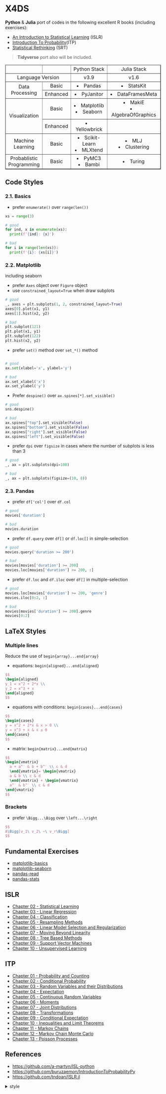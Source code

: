 # X4DS

**Python** & **Julia** port of codes in the following excellent R books (including exercises):

- [An Introduction to Statistical Learning](https://www.statlearning.com/) (ISLR)
- [Introduction To Probability](https://www.crcpress.com/Introduction-to-Probability-Second-Edition/Blitzstein-Hwang/p/book/9781138369917)(ITP)
- [Statistical Rethinking](https://xcelab.net/rm/statistical-rethinking/) (SRT)

> **Tidyverse** port also will be included.

<table border="1">
  <thead>
    <tr>
      <td></td>
      <td></td>
      <td>Python Stack</td>
      <td>Julia Stack</td>
    </tr>
  </thead>
  <tbody>
    <tr>
      <td colspan="2">Language Version</td>
      <td>v3.9</td>
      <td>v1.6</td>
    </tr>
    <tr>
      <td rowspan="2">Data <br />Processing</td>
      <td>Basic</td>
      <td><li>Pandas</li></td>
      <td><li>StatsKit</li></td>
    </tr>
    <tr>
      <td>Enhanced</td>
      <td><li>PyJanitor</li></td>
      <td><li>DataFramesMeta</li></td>
    </tr>
    <tr>
      <td rowspan="2">Visualization</td>
      <td>Basic</td>
      <td>
        <li>Matplotlib</li>
        <li>Seaborn</li>
      </td>
      <td>
        <li>MakiE</li>
        <li>AlgebraOfGraphics</li>
      </td>
    </tr>
    <tr>
      <td>Enhanced</td>
      <td><li>Yellowbrick</li></td>
      <td></td>
    </tr>
    <tr>
      <td>Machine<br />Learning</td>
      <td>Basic</td>
      <td>
        <li>Scikit-Learn</li>
        <li>MLXtend</li>
      </td>
      <td>
        <li>MLJ</li>
        <li>Clustering</li>
      </td>
    </tr>
    <tr>
      <td>
        Probablistic<br />
        Programming
      </td>
      <td>Basic</td>
      <td>
        <li>PyMC3</li>
        <li>Bambi</li>
      </td>
      <td><li>Turing</li></td>
    </tr>
  </tbody>
</table>

## Code Styles

### 2.1. Basics

- prefer `enumerate()` over `range(len())`

```python
xs = range(3)

# good
for ind, x in enumerate(xs):
  print(f'{ind}: {x}')

# bad
for i in range(len(xs)):
  print(f'{i}: {xs[i]}')
```

### 2.2. Matplotlib

including seaborn

- prefer `Axes` object over `Figure` object
- use `constrained_layout=True` when draw subplots

```python
# good
_, axes = plt.subplots(1, 2, constrained_layout=True)
axes[0].plot(x1, y1)
axes[1].hist(x2, y2)

# bad
plt.subplot(121)
plt.plot(x1, y1)
plt.subplot(122)
plt.hist(x2, y2)
```

- prefer `set()` method over `set_*()` method

```python

# good
ax.set(xlabel='x', ylabel='y')

# bad
ax.set_xlabel('x')
ax.set_ylabel('y')
```

- Prefer `despine()` over `ax.spines[*].set_visible()`

```python
# good
sns.despine()

# bad
ax.spines["top"].set_visible(False)
ax.spines["bottom"].set_visible(False)
ax.spines["right"].set_visible(False)
ax.spines["left"].set_visible(False)
```

- prefer `dpi` over `figsize` in cases where the number of subplots is less than 3

```python
# good
_, ax = plt.subplots(dpi=100)

# bad
_, ax = plt.subplots(figsize=(10, 8))
```

### 2.3. Pandas

- prefer `df['col']` over `df.col`

```python
# good
movies['duration']

# bad
movies.duration
```

- prefer `df.query` over `df[]` or `df.loc[]` in simple-selection

```python
# good
movies.query('duration >= 200')

# bad
movies[movies['duration'] >= 200]
movies.loc[movies['duration'] >= 200, :]
```

- prefer `df.loc` and `df.iloc` over `df[]` in multiple-selection

```python
# good
movies.loc[movies['duration'] >= 200, 'genre']
movies.iloc[0:2, :]

# bad
movies[movies['duration'] >= 200].genre
movies[0:2]
```

## LaTeX Styles

### Multiple lines

Reduce the use of `begin{array}...end{array}`

- equations: `begin{aligned}...end{aligned}`

```latex
$$
\begin{aligned}
y_1 = x^2 + 2*x \\
y_2 = x^3 + x
\end{aligned}
$$
```

- equations with conditions: `begin{cases}...end{cases}`

```latex
$$
\begin{cases}
y = x^2 + 2*x & x > 0 \\
y = x^3 + x & x ≤ 0
\end{cases}
$$
```

- matrix: `begin{matrix}...end{matrix}`

```latex
$$
\begin{vmatrix}
  a + a^′ & b + b^′ \\ c & d
  \end{vmatrix}= \begin{vmatrix}
  a & b \\ c & d
  \end{vmatrix} + \begin{vmatrix}
  a^′ & b^′ \\ c & d
\end{vmatrix}
$$
```
  
### Brackets

- prefer `\Bigg...\Bigg` over `\left...\right`


```latex
$$
A\Bigg[v_1\ v_2\ ⋯\ v_r\Bigg]
$$
```

## Fundamental Exercises

* [matplotlib-basics](https://colab.research.google.com/github/gitony0101/X4DS/blob/main/FundamentalEx/mpl_basics.ipynb)
* [matplotlib-seaborn](https://colab.research.google.com/github/gitony0101/X4DS/blob/main/FundamentalEx/mpl50_sns.ipynb)
* [pandas-read](https://colab.research.google.com/github/gitony0101/X4DS/blob/main/FundamentalEx/pandas_read.ipynb)
* [pandas-stats](https://colab.research.google.com/github/gitony0101/X4DS/blob/main/FundamentalEx/pandas_stats.ipynb)

## ISLR

* [Chapter 02 - Statistical Learning](https://colab.research.google.com/github/gitony0101/X4DS/blob/main/ISLR/Ch02%20-%20Statistical%20Learning.ipynb)
* [Chapter 03 - Linear Regression](https://colab.research.google.com/github/gitony0101/X4DS/blob/main/ISLR/Ch03%20-%20Linear%20Regression.ipynb)
* [Chapter 04 - Classification](https://colab.research.google.com/github/gitony0101/X4DS/blob/main/ISLR/Ch04%20-%20Classification.ipynb)
* [Chapter 05 - Resampling Methods](https://colab.research.google.com/github/gitony0101/X4DS/blob/main/ISLR/Ch05%20-%20Resampling%20Methods.ipynb)
* [Chapter 06 - Linear Model Selection and Regularization](https://colab.research.google.com/github/gitony0101/X4DS/blob/main/ISLR/Ch05%20-%20Resampling%20Methods.ipynb)
* [Chapter 07 - Moving Beyond Linearity](https://colab.research.google.com/github/gitony0101/X4DS/blob/main/ISLR/Ch07%20-%20Moving%20Beyond%20Linearity.ipynb)
* [Chapter 08 - Tree Based Methods](https://colab.research.google.com/github/gitony0101/X4DS/blob/main/ISLR/Ch08%20-%20Tree-Based%20Methods.ipynb)
* [Chapter 09 - Support Vector Machines](https://colab.research.google.com/github/gitony0101/X4DS/blob/main/ISLR/Ch09%20-%20Support%20Vector%20Machines.ipynb)
* [Chapter 10 - Unsupervised Learning](https://colab.research.google.com/github/gitony0101/X4DS/blob/main/ISLR/Ch10%20-%20Unsupervised%20Learning.ipynb)


## ITP

* [Chapter 01 - Probability and Counting](https://colab.research.google.com/github/gitony0101/X4DS/blob/main/IPT/Ch1.ipynb) 
* [Chapter 02 - Conditional Probability](https://colab.research.google.com/github/gitony0101/X4DS/blob/main/IPT/Ch2.ipynb)
* [Chapter 03 - Random Variables and their Distributions](https://colab.research.google.com/github/gitony0101/X4DS/blob/main/IPT/Ch3.ipynb)
* [Chapter 04 - Expectation](https://colab.research.google.com/github/gitony0101/X4DS/blob/main/IPT/Ch4.ipynb)
* [Chapter 05 - Continuous Random Variables](https://colab.research.google.com/github/gitony0101/X4DS/blob/main/IPT/Ch5.ipynb)
* [Chapter 06 - Moments](https://colab.research.google.com/github/gitony0101/X4DS/blob/main/IPT/Ch6.ipynb)
* [Chapter 07 - Joint Distributions](https://colab.research.google.com/github/gitony0101/X4DS/blob/main/IPT/Ch7.ipynb)
* [Chapter 08 - Transformations](https://colab.research.google.com/github/gitony0101/X4DS/blob/main/IPT/Ch8.ipynb)
* [Chapter 09 - Conditional Expectation](https://colab.research.google.com/github/gitony0101/X4DS/blob/main/IPT/Ch9.ipynb)
* [Chapter 10 - Inequalities and Limit Theorems](https://colab.research.google.com/github/gitony0101/X4DS/blob/main/IPT/Ch10.ipynb)
* [Chapter 11 - Markov Chains](https://colab.research.google.com/github/gitony0101/X4DS/blob/main/IPT/Ch11.ipynb)
* [Chapter 12 - Markov Chain Monte Carlo](https://colab.research.google.com/github/gitony0101/X4DS/blob/main/IPT/Ch12.ipynb)
* [Chapter 13 - Poisson Processes](https://colab.research.google.com/github/gitony0101/X4DS/blob/main/IPT/Ch13.ipynb)

## References

- https://github.com/a-martyn/ISL-python
- https://github.com/buruzaemon/IntroductionToProbabilityPy
- https://github.com/tndoan/ISLR.jl

<details>
  <summary>style</summary>
  <style>
    table {
      border-collapse: collapse;
      text-align: center;
    }
  </style>
</details>
